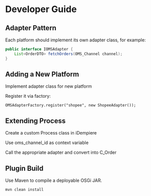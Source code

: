 # Developer Guide

## Adapter Pattern

Each platform should implement its own adapter class, for example:

```java
public interface IOMSAdapter {
    List<OrderDTO> fetchOrders(OMS_Channel channel);
}
```

## Adding a New Platform
Implement adapter class for new platform

Register it via factory:

```
OMSAdapterFactory.register("shopee", new ShopeeAdapter());
```

## Extending Process
Create a custom Process class in iDempiere

Use oms_channel_id as context variable

Call the appropriate adapter and convert into C_Order

## Plugin Build
Use Maven to compile a deployable OSGi JAR.

```bash!
mvn clean install

```